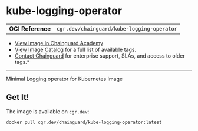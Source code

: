 <!--monopod:start-->
# kube-logging-operator
| | |
| - | - |
| **OCI Reference** | `cgr.dev/chainguard/kube-logging-operator` |


* [View Image in Chainguard Academy](https://edu.chainguard.dev/chainguard/chainguard-images/reference/kube-logging-operator/overview/)
* [View Image Catalog](https://console.enforce.dev/images/catalog) for a full list of available tags.
* [Contact Chainguard](https://www.chainguard.dev/chainguard-images) for enterprise support, SLAs, and access to older tags.*

---
<!--monopod:end-->

<!--overview:start-->
Minimal Logging operator for Kubernetes Image
<!--overview:end-->

<!--getting:start-->
## Get It!
The image is available on `cgr.dev`:

```
docker pull cgr.dev/chainguard/kube-logging-operator:latest
```
<!--getting:end-->

<!--body:start-->
<!--body:end-->
